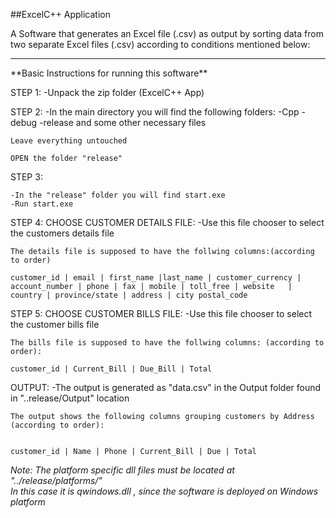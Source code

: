 ##ExcelC++ Application

A Software that generates an Excel file (.csv) as output by sorting data from two separate Excel files (.csv) according to conditions mentioned below:

<hr>
**Basic Instructions for running this software**


STEP 1:
-Unpack the zip folder (ExcelC++ App)



STEP 2:
-In the main directory you will find the following folders:
	-Cpp
	-debug
	-release
and some other necessary files
	
	Leave everything untouched
	
	OPEN the folder "release"



STEP 3:

	-In the "release" folder you will find start.exe
	-Run start.exe



STEP 4:
	CHOOSE CUSTOMER DETAILS FILE:
	-Use this file chooser to select the customers details file 
	
	The details file is supposed to have the follwing columns:(according to order)
	
	customer_id | email | first_name |last_name | customer_currency | account_number | phone | fax | mobile | toll_free | website 	| country | province/state | address | city postal_code




STEP 5:
	CHOOSE CUSTOMER BILLS FILE:
	-Use this file chooser to select the customer bills file
	
	The bills file is supposed to have the follwing columns: (according to order):
	
	customer_id | Current_Bill | Due_Bill | Total



OUTPUT:
	-The output is generated as "data.csv" in the Output folder found in "..release/Output" location

	The output shows the following columns grouping customers by Address (according to order):


	customer_id | Name | Phone | Current_Bill | Due | Total 


<em>Note: The platform specific dll files must be located at "../release/platforms/" <br> In this case it is qwindows.dll , since the software is deployed on Windows platform<em>


